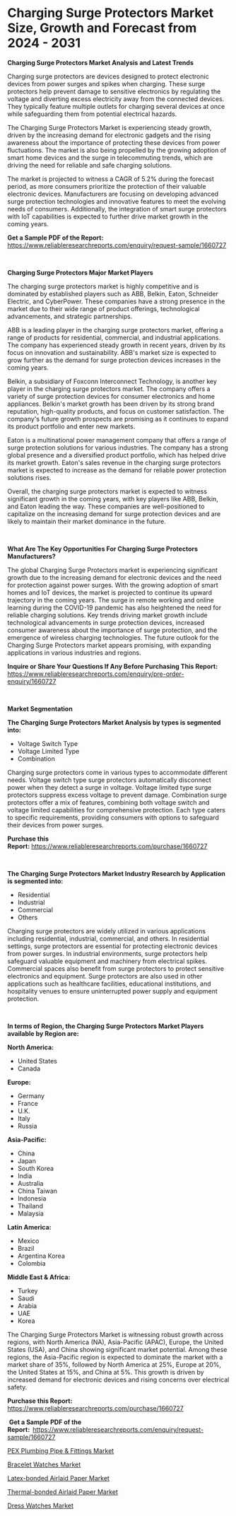 <p><h1>Charging Surge Protectors Market Size, Growth and Forecast from 2024 - 2031</h1></p><p><strong>Charging Surge Protectors Market Analysis and Latest Trends</strong></p>
<p><p>Charging surge protectors are devices designed to protect electronic devices from power surges and spikes when charging. These surge protectors help prevent damage to sensitive electronics by regulating the voltage and diverting excess electricity away from the connected devices. They typically feature multiple outlets for charging several devices at once while safeguarding them from potential electrical hazards.</p><p>The Charging Surge Protectors Market is experiencing steady growth, driven by the increasing demand for electronic gadgets and the rising awareness about the importance of protecting these devices from power fluctuations. The market is also being propelled by the growing adoption of smart home devices and the surge in telecommuting trends, which are driving the need for reliable and safe charging solutions.</p><p>The market is projected to witness a CAGR of 5.2% during the forecast period, as more consumers prioritize the protection of their valuable electronic devices. Manufacturers are focusing on developing advanced surge protection technologies and innovative features to meet the evolving needs of consumers. Additionally, the integration of smart surge protectors with IoT capabilities is expected to further drive market growth in the coming years.</p></p>
<p><strong>Get a Sample PDF of the Report:&nbsp;</strong> <a href="https://www.reliableresearchreports.com/enquiry/request-sample/1660727">https://www.reliableresearchreports.com/enquiry/request-sample/1660727</a></p>
<p>&nbsp;</p>
<p><strong>Charging Surge Protectors Major Market Players</strong></p>
<p><p>The charging surge protectors market is highly competitive and is dominated by established players such as ABB, Belkin, Eaton, Schneider Electric, and CyberPower. These companies have a strong presence in the market due to their wide range of product offerings, technological advancements, and strategic partnerships. </p><p>ABB is a leading player in the charging surge protectors market, offering a range of products for residential, commercial, and industrial applications. The company has experienced steady growth in recent years, driven by its focus on innovation and sustainability. ABB's market size is expected to grow further as the demand for surge protection devices increases in the coming years.</p><p>Belkin, a subsidiary of Foxconn Interconnect Technology, is another key player in the charging surge protectors market. The company offers a variety of surge protection devices for consumer electronics and home appliances. Belkin's market growth has been driven by its strong brand reputation, high-quality products, and focus on customer satisfaction. The company's future growth prospects are promising as it continues to expand its product portfolio and enter new markets.</p><p>Eaton is a multinational power management company that offers a range of surge protection solutions for various industries. The company has a strong global presence and a diversified product portfolio, which has helped drive its market growth. Eaton's sales revenue in the charging surge protectors market is expected to increase as the demand for reliable power protection solutions rises.</p><p>Overall, the charging surge protectors market is expected to witness significant growth in the coming years, with key players like ABB, Belkin, and Eaton leading the way. These companies are well-positioned to capitalize on the increasing demand for surge protection devices and are likely to maintain their market dominance in the future.</p></p>
<p>&nbsp;</p>
<p><strong>What Are The Key Opportunities For Charging Surge Protectors Manufacturers?</strong></p>
<p><p>The global Charging Surge Protectors market is experiencing significant growth due to the increasing demand for electronic devices and the need for protection against power surges. With the growing adoption of smart homes and IoT devices, the market is projected to continue its upward trajectory in the coming years. The surge in remote working and online learning during the COVID-19 pandemic has also heightened the need for reliable charging solutions. Key trends driving market growth include technological advancements in surge protection devices, increased consumer awareness about the importance of surge protection, and the emergence of wireless charging technologies. The future outlook for the Charging Surge Protectors market appears promising, with expanding applications in various industries and regions.</p></p>
<p><strong>Inquire or Share Your Questions If Any Before Purchasing This Report:</strong> <a href="https://www.reliableresearchreports.com/enquiry/pre-order-enquiry/1660727">https://www.reliableresearchreports.com/enquiry/pre-order-enquiry/1660727</a></p>
<p>&nbsp;</p>
<p><strong>Market Segmentation</strong></p>
<p><strong>The Charging Surge Protectors Market Analysis by types is segmented into:</strong></p>
<p><ul><li>Voltage Switch Type</li><li>Voltage Limited Type</li><li>Combination</li></ul></p>
<p><p>Charging surge protectors come in various types to accommodate different needs. Voltage switch type surge protectors automatically disconnect power when they detect a surge in voltage. Voltage limited type surge protectors suppress excess voltage to prevent damage. Combination surge protectors offer a mix of features, combining both voltage switch and voltage limited capabilities for comprehensive protection. Each type caters to specific requirements, providing consumers with options to safeguard their devices from power surges.</p></p>
<p><strong>Purchase this Report:&nbsp;</strong><a href="https://www.reliableresearchreports.com/purchase/1660727">https://www.reliableresearchreports.com/purchase/1660727</a></p>
<p>&nbsp;</p>
<p><strong>The Charging Surge Protectors Market Industry Research by Application is segmented into:</strong></p>
<p><ul><li>Residential</li><li>Industrial</li><li>Commercial</li><li>Others</li></ul></p>
<p><p>Charging surge protectors are widely utilized in various applications including residential, industrial, commercial, and others. In residential settings, surge protectors are essential for protecting electronic devices from power surges. In industrial environments, surge protectors help safeguard valuable equipment and machinery from electrical spikes. Commercial spaces also benefit from surge protectors to protect sensitive electronics and equipment. Surge protectors are also used in other applications such as healthcare facilities, educational institutions, and hospitality venues to ensure uninterrupted power supply and equipment protection.</p></p>
<p>&nbsp;</p>
<p><strong>In terms of Region, the Charging Surge Protectors Market Players available by Region are:</strong></p>
<p>
    <p> <strong> North America: </strong>
        <ul>
            <li>United States</li>
            <li>Canada</li>
        </ul>
        </p> 
    <p> <strong> Europe: </strong>
        <ul>
            <li>Germany</li>
            <li>France</li>
            <li>U.K.</li>
            <li>Italy</li>
            <li>Russia</li>
        </ul>
        </p> 
    <p> <strong> Asia-Pacific: </strong>
        <ul>
            <li>China</li>
            <li>Japan</li>
            <li>South Korea</li>
            <li>India</li>
            <li>Australia</li>
            <li>China Taiwan</li>
            <li>Indonesia</li>
            <li>Thailand</li>
            <li>Malaysia</li>
        </ul>
        </p> 
    <p> <strong> Latin America: </strong>
        <ul>
            <li>Mexico</li>
            <li>Brazil</li>
            <li>Argentina Korea</li>
            <li>Colombia</li>
        </ul>
        </p> 
    <p> <strong> Middle East & Africa: </strong>
        <ul>
            <li>Turkey</li>
            <li>Saudi</li>
            <li>Arabia</li>
            <li>UAE</li>
            <li>Korea</li>
        </ul>
    </p>
    </p>
<p><p>The Charging Surge Protectors Market is witnessing robust growth across regions, with North America (NA), Asia-Pacific (APAC), Europe, the United States (USA), and China showing significant market potential. Among these regions, the Asia-Pacific region is expected to dominate the market with a market share of 35%, followed by North America at 25%, Europe at 20%, the United States at 15%, and China at 5%. This growth is driven by increased demand for electronic devices and rising concerns over electrical safety.</p></p>
<p><strong>Purchase this Report: </strong><a href="https://www.reliableresearchreports.com/purchase/1660727">https://www.reliableresearchreports.com/purchase/1660727</a></p>
<p>&nbsp;<strong>Get a Sample PDF of the Report:&nbsp;&nbsp;</strong><a href="https://www.reliableresearchreports.com/enquiry/request-sample/1660727">https://www.reliableresearchreports.com/enquiry/request-sample/1660727</a></p>
<p><strong></strong></p>
<p><p><a href="https://three-jumbo-f6d.notion.site/PEX-Plumbing-Pipe-Fittings-Market-Size-Growth-Outlook-from-2024-to-2031-projecting-at-Market-s-T-fb324315105a4992846e5ae6d5e66ac3">PEX Plumbing Pipe & Fittings Market</a></p><p><a href="https://view.publitas.com/reportprime-1/bracelet-watches-market-research-report-the-key-to-successful-business-strategy-forecasted-for-period-from-2024-2031/">Bracelet Watches Market</a></p><p><a href="https://iodized-pantydraco-05c.notion.site/Latex-bonded-Airlaid-Paper-Market-Research-Report-Reveals-The-Latest-Trends-And-Opportunities-of-thi-9f1ad46837d8406fae650110a577e367">Latex-bonded Airlaid Paper Market</a></p><p><a href="https://noble-drawer-34c.notion.site/Thermal-bonded-Airlaid-Paper-Market-Offers-Provide-Insightful-Data-for-the-Time-Period-from-2024-to--5075e8551a534eaaa35fd8e24df7c76b">Thermal-bonded Airlaid Paper Market</a></p><p><a href="https://view.publitas.com/reportprime-1/dress-watches-market-research-report-reveals-the-latest-trends-and-opportunities-of-this-market-for-period-from-2024-2031/">Dress Watches Market</a></p></p>